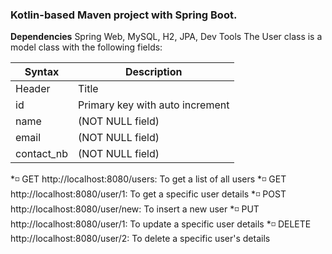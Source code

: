 ### Kotlin-based Maven project with Spring Boot. 
**Dependencies** Spring Web, MySQL, H2, JPA, Dev Tools
The User class is a model class with the following fields:

| Syntax | Description |
| ----------- | ----------- |
| Header | Title |
| id     | Primary key with auto increment |
| name   | (NOT NULL field)|
| email  | (NOT NULL field)|
| contact_nb| (NOT NULL field)|

*:white_medium_small_square: GET http://localhost:8080/users: To get a list of all users
*:white_medium_small_square: GET http://localhost:8080/user/1: To get a specific user details
*:white_medium_small_square: POST http://localhost:8080/user/new: To insert a new user
*:white_medium_small_square: PUT http://localhost:8080/user/1: To update a specific user details
*:white_medium_small_square: DELETE http://localhost:8080/user/2: To delete a specific user's details